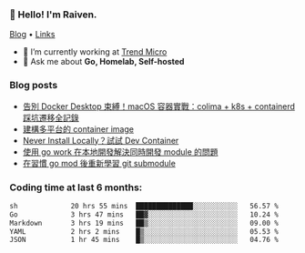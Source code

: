 <!-- ![Codewars](https://www.codewars.com/users/omegaatt36/badges/small) -->
### 👋 Hello! I'm Raiven.
[Blog](https://www.omegaatt.com) • [Links](https://link.omegaatt.com)

- 🔭 I’m currently working at [Trend Micro](https://www.trendmicro.com)
- 💬 Ask me about **Go, Homelab, Self-hosted**

### Blog posts
<!-- BLOG-POST-LIST:START -->
- [告別 Docker Desktop 束縛！macOS 容器實戰：colima + k8s + containerd 踩坑遷移全記錄](https://www.omegaatt.com/blogs/develop/2025/colima_docker_alternative_on_macos/)
- [建構多平台的 container image](https://www.omegaatt.com/blogs/develop/2025/building_multiple_platform_container_image/)
- [Never Install Locally？試試 Dev Container](https://www.omegaatt.com/blogs/develop/2025/dev_container/)
- [使用 go work 在本地開發解決同時開發 module 的問題](https://www.omegaatt.com/blogs/develop/2025/go_module_and_go_work/)
- [在習慣 go mod 後重新學習 git submodule](https://www.omegaatt.com/blogs/develop/2025/git_submodule_turorial/)
<!-- BLOG-POST-LIST:END -->

### Coding time at last 6 months:
<!--START_SECTION:waka-->

```txt
sh             20 hrs 55 mins  ██████████████░░░░░░░░░░░   56.57 %
Go             3 hrs 47 mins   ██▓░░░░░░░░░░░░░░░░░░░░░░   10.24 %
Markdown       3 hrs 19 mins   ██▒░░░░░░░░░░░░░░░░░░░░░░   09.00 %
YAML           2 hrs 2 mins    █▒░░░░░░░░░░░░░░░░░░░░░░░   05.53 %
JSON           1 hr 45 mins    █▒░░░░░░░░░░░░░░░░░░░░░░░   04.76 %
```

<!--END_SECTION:waka-->
